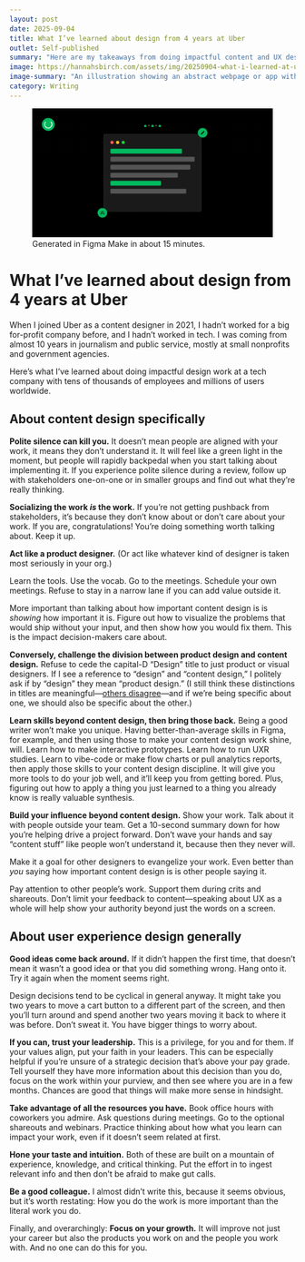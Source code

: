 ```yaml
---
layout: post
date: 2025-09-04
title: What I’ve learned about design from 4 years at Uber
outlet: Self-published
summary: "Here are my takeaways from doing impactful content and UX design work at a tech company with tens of thousands of employees and millions of users worldwide."
image: https://hannahsbirch.com/assets/img/20250904-what-i-learned-at-uber-1200x630.png
image-summary: "An illustration showing an abstract webpage or app with horizontal bars representing content, with icons representing editing and systems design nearby."
category: Writing
---
```


<figure>
  <img src="/assets/img/20250904-what-i-learned-at-uber-1200x630.png"/>
  <figcaption>Generated in Figma Make in about 15 minutes.</figcaption>
</figure>

# What I’ve learned about design from 4 years at Uber

When I joined Uber as a content designer in 2021, I hadn’t worked for a big for-profit company before, and I hadn’t worked in tech. I was coming from almost 10 years in journalism and public service, mostly at small nonprofits and government agencies. 

Here’s what I’ve learned about doing impactful design work at a tech company with tens of thousands of employees and millions of users worldwide. 

## About content design specifically

​**Polite silence can kill you.** It doesn’t mean people are aligned with your work, it means they don’t understand it. It will feel like a green light in the moment, but people will rapidly backpedal when you start talking about implementing it. If you experience polite silence during a review, follow up with stakeholders one-on-one or in smaller groups and find out what they’re really thinking.

**Socializing the work _is_ the work.** If you’re not getting pushback from stakeholders, it’s because they don’t know about or don’t care about your work. If you are, congratulations\! You’re doing something worth talking about. Keep it up.  

**Act like a product designer.** (Or act like whatever kind of designer is taken most seriously in your org.)

Learn the tools. Use the vocab. Go to the meetings. Schedule your own meetings. Refuse to stay in a narrow lane if you can add value outside it.  

More important than talking about how important content design is is _showing_ how important it is. Figure out how to visualize the problems that would ship without your input, and then show how you would fix them. This is the impact decision-makers care about.  

**Conversely, challenge the division between product design and content design.** Refuse to cede the capital-D “Design” title to just product or visual designers. If I see a reference to “design” and “content design,” I politely ask if by “design” they mean “product design.” (I still think these distinctions in titles are meaningful—[others disagree](https://uxchrisnguyen.medium.com/goodbye-ux-shopify-just-killed-the-title-8970f36bec01)—and if we’re being specific about one, we should also be specific about the other.)

**Learn skills beyond content design, then bring those back.** Being a good writer won’t make you unique. Having better-than-average skills in Figma, for example, and then using those to make your content design work shine, will. Learn how to make interactive prototypes. Learn how to run UXR studies. Learn to vibe-code or make flow charts or pull analytics reports, then apply those skills to your content design discipline. It will give you more tools to do your job well, and it’ll keep you from getting bored. Plus, figuring out how to apply a thing you just learned to a thing you already know is really valuable synthesis.

**Build your influence beyond content design.** Show your work. Talk about it with people outside your team. Get a 10-second summary down for how you’re helping drive a project forward. Don’t wave your hands and say “content stuff” like people won’t understand it, because then they never will. 

Make it a goal for other designers to evangelize your work. Even better than _you_ saying how important content design is is other people saying it.

Pay attention to other people’s work. Support them during crits and shareouts. Don’t limit your feedback to content—speaking about UX as a whole will help show your authority beyond just the words on a screen.

## About user experience design generally

**Good ideas come back around.** If it didn’t happen the first time, that doesn’t mean it wasn’t a good idea or that you did something wrong. Hang onto it. Try it again when the moment seems right.

Design decisions tend to be cyclical in general anyway. It might take you two years to move a cart button to a different part of the screen, and then you’ll turn around and spend another two years moving it back to where it was before. Don’t sweat it. You have bigger things to worry about.  

**If you can, trust your leadership.** This is a privilege, for you and for them. If your values align, put your faith in your leaders. This can be especially helpful if you’re unsure of a strategic decision that’s above your pay grade. Tell yourself they have more information about this decision than you do, focus on the work within your purview, and then see where you are in a few months. Chances are good that things will make more sense in hindsight.  

**Take advantage of all the resources you have.** Book office hours with coworkers you admire. Ask questions during meetings. Go to the optional shareouts and webinars. Practice thinking about how what you learn can impact your work, even if it doesn’t seem related at first.  

**Hone your taste and intuition.** Both of these are built on a mountain of experience, knowledge, and critical thinking. Put the effort in to ingest relevant info and then don’t be afraid to make gut calls.

**Be a good colleague.** I almost didn’t write this, because it seems obvious, but it’s worth restating: How you do the work is more important than the literal work you do.

​Finally, and overarchingly: **Focus on your growth.** It will improve not just your career but also the products you work on and the people you work with. And no one can do this for you.